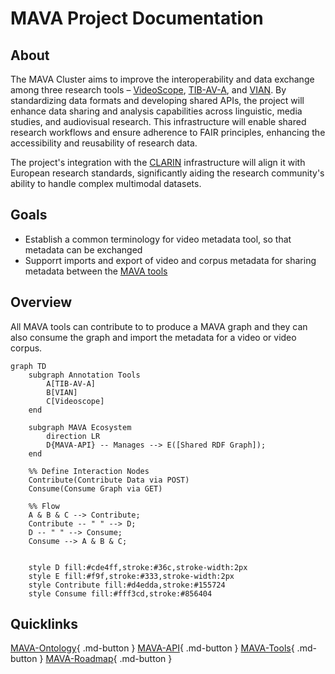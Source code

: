 # MAVA Project Documentation

## About

The MAVA Cluster aims to improve the interoperability and data exchange among three research tools – [VideoScope](https://videoscope.linguistik.uzh.ch/), [TIB-AV-A](https://www.tib.eu/en/research-development/project-overview/project-summary/tib-av-a), and [VIAN](https://www.vian.app/). By standardizing data formats and developing shared APIs, the project will enhance data sharing and analysis capabilities across linguistic, media studies, and audiovisual research. This infrastructure will enable shared research workflows and ensure adherence to FAIR principles, enhancing the accessibility and reusability of research data.

The project's integration with the [CLARIN](https://clarin-ch.ch/) infrastructure will align it with European research standards, significantly aiding the research community's ability to handle complex multimodal datasets.

## Goals

- Establish a common terminology for video metadata tool, so that metadata can be exchanged
- Supporrt imports and export of video and corpus metadata for sharing metadata between the [MAVA tools](tools.md)

## Overview

All MAVA tools can contribute to to produce a MAVA graph and they can also consume the graph and import the metadata for a video or video corpus.

```mermaid
graph TD
    subgraph Annotation Tools
        A[TIB-AV-A]
        B[VIAN]
        C[Videoscope]
    end

    subgraph MAVA Ecosystem
        direction LR
        D{MAVA-API} -- Manages --> E([Shared RDF Graph]);
    end

    %% Define Interaction Nodes
    Contribute(Contribute Data via POST)
    Consume(Consume Graph via GET)

    %% Flow
    A & B & C --> Contribute;
    Contribute -- " " --> D;
    D -- " " --> Consume;
    Consume --> A & B & C;


    style D fill:#cde4ff,stroke:#36c,stroke-width:2px
    style E fill:#f9f,stroke:#333,stroke-width:2px
    style Contribute fill:#d4edda,stroke:#155724
    style Consume fill:#fff3cd,stroke:#856404
```

## Quicklinks

[MAVA-Ontology](ontology.md){ .md-button }
[MAVA-API](api.md){ .md-button }
[MAVA-Tools](tools.md){ .md-button }
[MAVA-Roadmap](roadmap.md){ .md-button }

<script src="https://hypothes.is/embed.js" async></script>
